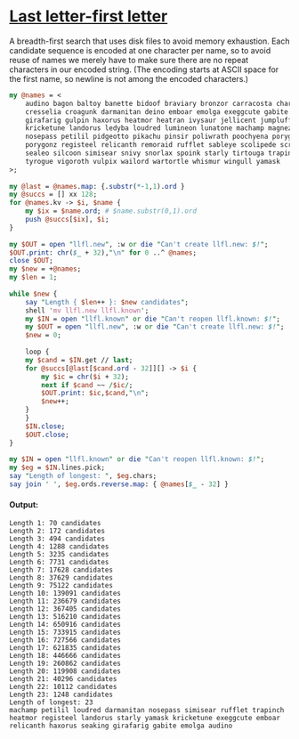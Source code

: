 [1]: http://rosettacode.org/wiki/Last_letter-first_letter

# [Last letter-first letter][1]

A breadth-first search that uses disk files to avoid memory exhaustion. Each candidate sequence is encoded at one character per name, so to avoid reuse of names we merely have to make sure there are no repeat characters in our encoded string. (The encoding starts at ASCII space for the first name, so newline is not among the encoded characters.)

```perl
my @names = <
    audino bagon baltoy banette bidoof braviary bronzor carracosta charmeleon
    cresselia croagunk darmanitan deino emboar emolga exeggcute gabite
    girafarig gulpin haxorus heatmor heatran ivysaur jellicent jumpluff kangaskhan
    kricketune landorus ledyba loudred lumineon lunatone machamp magnezone mamoswine
    nosepass petilil pidgeotto pikachu pinsir poliwrath poochyena porygon2
    porygonz registeel relicanth remoraid rufflet sableye scolipede scrafty seaking
    sealeo silcoon simisear snivy snorlax spoink starly tirtouga trapinch treecko
    tyrogue vigoroth vulpix wailord wartortle whismur wingull yamask
>;
 
my @last = @names.map: {.substr(*-1,1).ord }
my @succs = [] xx 128;
for @names.kv -> $i, $name {
    my $ix = $name.ord; # $name.substr(0,1).ord
    push @succs[$ix], $i;
}
 
my $OUT = open "llfl.new", :w or die "Can't create llfl.new: $!";
$OUT.print: chr($_ + 32),"\n" for 0 ..^ @names;
close $OUT;
my $new = +@names;
my $len = 1;
 
while $new {
    say "Length { $len++ }: $new candidates";
    shell 'mv llfl.new llfl.known';
    my $IN = open "llfl.known" or die "Can't reopen llfl.known: $!";
    my $OUT = open "llfl.new", :w or die "Can't create llfl.new: $!";
    $new = 0;
 
    loop {
	my $cand = $IN.get // last;
	for @succs[@last[$cand.ord - 32]][] -> $i {
	    my $ic = chr($i + 32);
	    next if $cand ~~ /$ic/;
	    $OUT.print: $ic,$cand,"\n";
	    $new++;
	}
    }
    $IN.close;
    $OUT.close;
}
 
my $IN = open "llfl.known" or die "Can't reopen llfl.known: $!";
my $eg = $IN.lines.pick;
say "Length of longest: ", $eg.chars;
say join ' ', $eg.ords.reverse.map: { @names[$_ - 32] }
```

#### Output:
```
Length 1: 70 candidates
Length 2: 172 candidates
Length 3: 494 candidates
Length 4: 1288 candidates
Length 5: 3235 candidates
Length 6: 7731 candidates
Length 7: 17628 candidates
Length 8: 37629 candidates
Length 9: 75122 candidates
Length 10: 139091 candidates
Length 11: 236679 candidates
Length 12: 367405 candidates
Length 13: 516210 candidates
Length 14: 650916 candidates
Length 15: 733915 candidates
Length 16: 727566 candidates
Length 17: 621835 candidates
Length 18: 446666 candidates
Length 19: 260862 candidates
Length 20: 119908 candidates
Length 21: 40296 candidates
Length 22: 10112 candidates
Length 23: 1248 candidates
Length of longest: 23
machamp petilil loudred darmanitan nosepass simisear rufflet trapinch heatmor registeel landorus starly yamask kricketune exeggcute emboar relicanth haxorus seaking girafarig gabite emolga audino
```